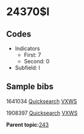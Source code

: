# 24370$l

## Codes

-   Indicators
    -   First: 7
    -   Second: 0
-   Subfield: l

## Sample bibs

1641034 [Quicksearch](https://search.library.yale.edu/catalog/1641034) [VXWS](http://prodorbis.library.yale.edu:7014/vxws/GetHoldingsService?bibId=1641034)

1908397 [Quicksearch](https://search.library.yale.edu/catalog/1908397) [VXWS](http://prodorbis.library.yale.edu:7014/vxws/GetHoldingsService?bibId=1908397)

**Parent topic:**[243](../../tags/243/243.md)


